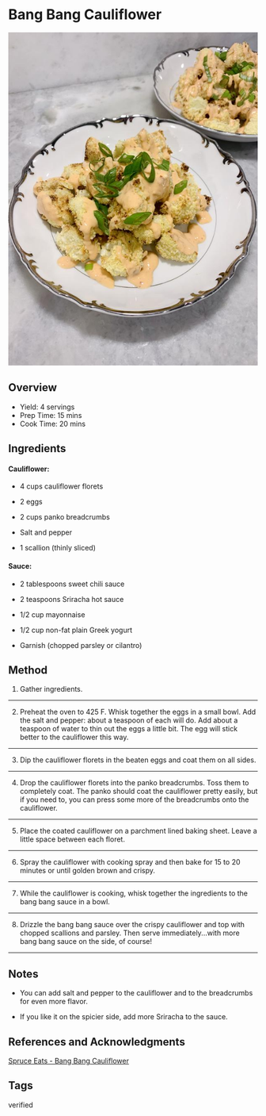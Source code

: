# Bang Bang Cauliflower

<p align="center">
<img title="Bang Bang Cauliflower" src="../../assets/bang-bang-cauliflower.jpg">
</p>

## Overview

- Yield: 4 servings
- Prep Time: 15 mins
- Cook Time: 20 mins

## Ingredients

#### Cauliflower:

- 4 cups cauliflower florets

- 2 eggs

- 2 cups panko breadcrumbs

- Salt and pepper

- 1 scallion (thinly sliced)

#### Sauce:

- 2 tablespoons sweet chili sauce

- 2 teaspoons Sriracha hot sauce

- 1/2 cup mayonnaise

- 1/2 cup non-fat plain Greek yogurt

- Garnish (chopped parsley or cilantro)

## Method

1. Gather ingredients.
---

2. Preheat the oven to 425 F. Whisk together the eggs in a small bowl. Add the salt and pepper: about a teaspoon of each will do. Add about a teaspoon of water to thin out the eggs a little bit. The egg will stick better to the cauliflower this way.
---

3. Dip the cauliflower florets in the beaten eggs and coat them on all sides.
---

4. Drop the cauliflower florets into the panko breadcrumbs. Toss them to completely coat. The panko should coat the cauliflower pretty easily, but if you need to, you can press some more of the breadcrumbs onto the cauliflower.
---

5. Place the coated cauliflower on a parchment lined baking sheet. Leave a little space between each floret.
---

6. Spray the cauliflower with cooking spray and then bake for 15 to 20 minutes or until golden brown and crispy.
---

7. While the cauliflower is cooking, whisk together the ingredients to the bang bang sauce in a bowl.
---

8. Drizzle the bang bang sauce over the crispy cauliflower and top with chopped scallions and parsley. Then serve immediately...with more bang bang sauce on the side, of course!
---

## Notes

- You can add salt and pepper to the cauliflower and to the breadcrumbs for even more flavor.

- If you like it on the spicier side, add more Sriracha to the sauce.

## References and Acknowledgments

[Spruce Eats - Bang Bang Cauliflower](https://www.thespruceeats.com/bang-bang-cauliflower-4684549)

## Tags
verified
